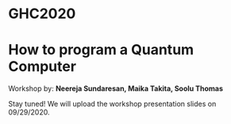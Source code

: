 # GHC2020

# How to program a Quantum Computer
Workshop by: **Neereja Sundaresan, Maika Takita, Soolu Thomas**


Stay tuned! We will upload the workshop presentation slides on 09/29/2020.
